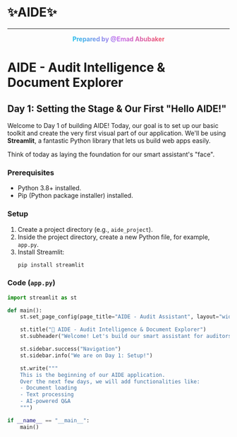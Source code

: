 # ✨AIDE✨


---

<p align="center">
  <span style="background: linear-gradient(45deg, #12c2e9, #c471ed, #f64f59); -webkit-background-clip: text; -webkit-text-fill-color: transparent;">
    <strong>Prepared by <a href="www.linkedin.com/in/eabubaker"> @Emad Abubaker</a></strong>
  </span>
</p>

# AIDE - Audit Intelligence & Document Explorer
## Day 1: Setting the Stage & Our First "Hello AIDE!"

Welcome to Day 1 of building AIDE! Today, our goal is to set up our basic toolkit and create the very first visual part of our application. We'll be using **Streamlit**, a fantastic Python library that lets us build web apps easily.

Think of today as laying the foundation for our smart assistant's "face".

### Prerequisites
* Python 3.8+ installed.
* Pip (Python package installer) installed.

### Setup
1.  Create a project directory (e.g., `aide_project`).
2.  Inside the project directory, create a new Python file, for example, `app.py`.
3.  Install Streamlit:
    ```bash
    pip install streamlit
    ```

### Code (`app.py`)
```python
import streamlit as st

def main():
    st.set_page_config(page_title="AIDE - Audit Assistant", layout="wide")

    st.title("🚀 AIDE - Audit Intelligence & Document Explorer")
    st.subheader("Welcome! Let's build our smart assistant for auditors, step by step.")

    st.sidebar.success("Navigation")
    st.sidebar.info("We are on Day 1: Setup!")

    st.write("""
    This is the beginning of our AIDE application.
    Over the next few days, we will add functionalities like:
    - Document loading
    - Text processing
    - AI-powered Q&A
    """)

if __name__ == "__main__":
    main()
